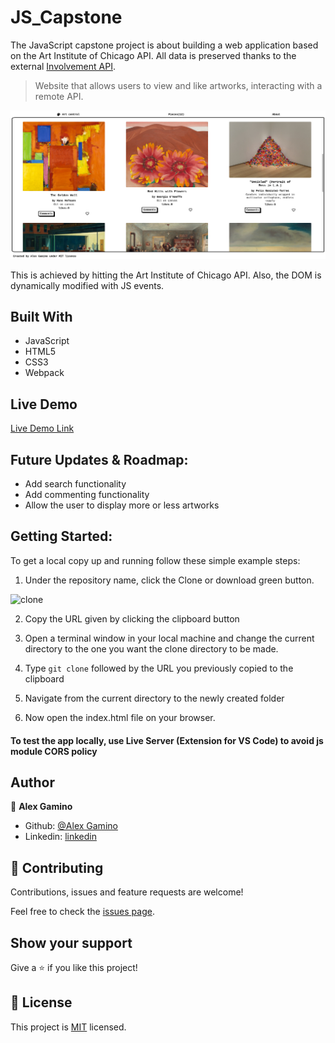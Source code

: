 # JS_Capstone
The JavaScript capstone project is about building a web application based on the Art Institute of Chicago API.
All data is preserved thanks to the external [Involvement API](https://www.notion.so/Involvement-API-869e60b5ad104603aa6db59e08150270).

> Website that allows users to view and like artworks, interacting with a remote API.

![screenshot](./media/screenshot.jpg)

This is achieved by hitting the Art Institute of Chicago API. Also, the DOM is dynamically modified with JS events.

## Built With

- JavaScript
- HTML5
- CSS3
- Webpack

## Live Demo

[Live Demo Link](https://alexhamn.github.io/JS_Capstone/)

## Future Updates & Roadmap:

- Add search functionality
- Add commenting functionality
- Allow the user to display more or less artworks

## Getting Started:

To get a local copy up and running follow these simple example steps:

1. Under the repository name, click the Clone or download green button.

![clone](https://user-images.githubusercontent.com/53324035/73660989-4451aa80-4667-11ea-8a89-176f89d6548a.png)

2. Copy the URL given by clicking the clipboard button

3. Open a terminal window in your local machine and change the current directory to the one you
   want the clone directory to be made.

4. Type  `git clone` followed by the URL you previously copied to the clipboard

5. Navigate from the current directory to the newly created folder

6. Now open the index.html file on your browser.

#### To test the app locally, use Live Server (Extension for VS Code) to avoid js module CORS policy ####

## Author

👤 **Alex Gamino**

- Github: [@Alex Gamino](https://github.com/AlexHamn)
- Linkedin: [linkedin](https://linkedin.com/in/alex-gamino-81aab3214/)

## 🤝 Contributing

Contributions, issues and feature requests are welcome!

Feel free to check the [issues page](issues/).

## Show your support

Give a ⭐️ if you like this project!

## 📝 License

This project is [MIT](./LICENSE) licensed.
